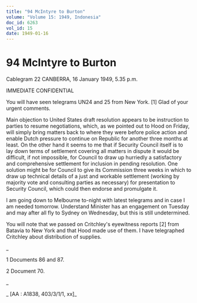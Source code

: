 ```yaml
---
title: "94 McIntyre to Burton"
volume: "Volume 15: 1949, Indonesia"
doc_id: 6263
vol_id: 15
date: 1949-01-16
---
```


# 94 McIntyre to Burton

Cablegram 22 CANBERRA, 16 January 1949, 5.35 p.m.

IMMEDIATE CONFIDENTIAL

You will have seen telegrams UN24 and 25 from New York. [1] Glad of your urgent comments.

Main objection to United States draft resolution appears to be instruction to parties to resume negotiations, which, as we pointed out to Hood on Friday, will simply bring matters back to where they were before police action and enable Dutch pressure to continue on Republic for another three months at least. On the other hand it seems to me that if Security Council itself is to lay down terms of settlement covering all matters in dispute it would be difficult, if not impossible, for Council to draw up hurriedly a satisfactory and comprehensive settlement for inclusion in pending resolution. One solution might be for Council to give its Commission three weeks in which to draw up technical details of a just and workable settlement (working by majority vote and consulting parties as necessary) for presentation to Security Council, which could then endorse and promulgate it.

I am going down to Melbourne to-night with latest telegrams and in case I am needed tomorrow. Understand Minister has an engagement on Tuesday and may after all fly to Sydney on Wednesday, but this is still undetermined.

You will note that we passed on Critchley's eyewitness reports [2] from Batavia to New York and that Hood made use of them. I have telegraphed Critchley about distribution of supplies.

_

1 Documents 86 and 87.

2 Document 70.

_

_ [AA : A1838, 403/3/1/1, xx]_

